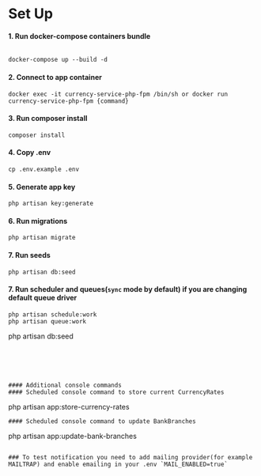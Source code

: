 # Set Up
#### 1. Run docker-compose containers bundle
###### 
```
docker-compose up --build -d
```
#### 2. Connect to app container
```
docker exec -it currency-service-php-fpm /bin/sh or docker run currency-service-php-fpm {command}
```
#### 3. Run composer install
```
composer install
```
#### 4. Copy .env
```
cp .env.example .env
```
#### 5. Generate app key
```
php artisan key:generate
```
#### 6. Run migrations
```
php artisan migrate
```
#### 7. Run seeds
```
php artisan db:seed
```
#### 7. Run scheduler and queues(`sync` mode by default) if you are changing default queue driver
```
php artisan schedule:work
php artisan queue:work
```
php artisan db:seed
```





#### Additional console commands
#### Scheduled console command to store current CurrencyRates
```
php artisan app:store-currency-rates
```
#### Scheduled console command to update BankBranches
```
php artisan app:update-bank-branches
```

### To test notification you need to add mailing provider(for example MAILTRAP) and enable emailing in your .env `MAIL_ENABLED=true`

